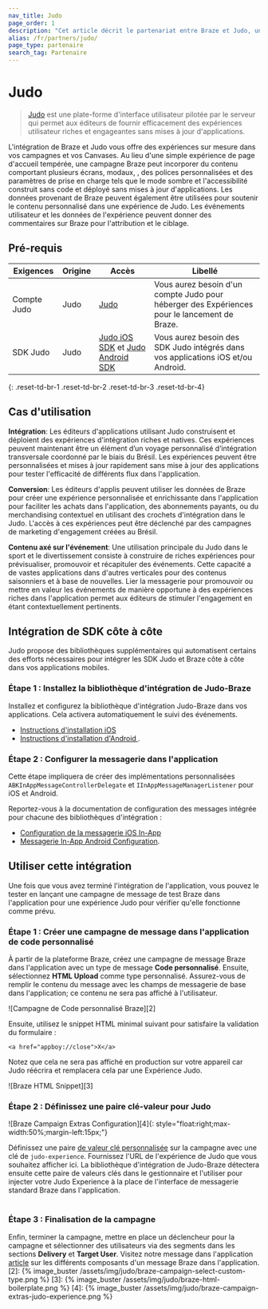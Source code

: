 ```yaml
---
nav_title: Judo
page_order: 1
description: "Cet article décrit le partenariat entre Braze et Judo, une plate-forme d'interface utilisateur sans code qui vous permet d'ajouter un contexte de localisation et un suivi à vos applications iOS et Android."
alias: /fr/partners/judo/
page_type: partenaire
search_tag: Partenaire
---
```


# Judo

> [Judo](https://judo.app) est une plate-forme d'interface utilisateur pilotée par le serveur qui permet aux éditeurs de fournir efficacement des expériences utilisateur riches et engageantes sans mises à jour d'applications.

L'intégration de Braze et Judo vous offre des expériences sur mesure dans vos campagnes et vos Canvases. Au lieu d'une simple expérience de page d'accueil tempérée, une campagne Braze peut incorporer du contenu comportant plusieurs écrans, modaux, , des polices personnalisées et des paramètres de prise en charge tels que le mode sombre et l'accessibilité construit sans code et déployé sans mises à jour d'applications. Les données provenant de Braze peuvent également être utilisées pour soutenir le contenu personnalisé dans une expérience de Judo. Les événements utilisateur et les données de l'expérience peuvent donner des commentaires sur Braze pour l'attribution et le ciblage.

## Pré-requis

| Exigences   | Origine | Accès                                                                                                               | Libellé                                                                                      |
| ----------- | ------- | ------------------------------------------------------------------------------------------------------------------- | -------------------------------------------------------------------------------------------- |
| Compte Judo | Judo    | [Judo](https://www.judo.app/)                                                                                       | Vous aurez besoin d'un compte Judo pour héberger des Expériences pour le lancement de Braze. |
| SDK Judo    | Judo    | [Judo iOS SDK](https://github.com/judoapp/judo-ios/) et [Judo Android SDK](https://github.com/judoapp/judo-android) | Vous aurez besoin des SDK Judo intégrés dans vos applications iOS et/ou Android.             |
{: .reset-td-br-1 .reset-td-br-2 .reset-td-br-3 .reset-td-br-4}

## Cas d'utilisation

**Intégration**: Les éditeurs d'applications utilisant Judo construisent et déploient des expériences d'intégration riches et natives. Ces expériences peuvent maintenant être un élément d’un voyage personnalisé d’intégration transversale coordonné par le biais du Brésil. Les expériences peuvent être personnalisées et mises à jour rapidement sans mise à jour des applications pour tester l'efficacité de différents flux dans l'application.

**Conversion**: Les éditeurs d'applis peuvent utiliser les données de Braze pour créer une expérience personnalisée et enrichissante dans l'application pour faciliter les achats dans l'application, des abonnements payants, ou du merchandising contextuel en utilisant des crochets d'intégration dans le Judo. L'accès à ces expériences peut être déclenché par des campagnes de marketing d'engagement créées au Brésil.

**Contenu axé sur l'événement**: Une utilisation principale du Judo dans le sport et le divertissement consiste à construire de riches expériences pour prévisualiser, promouvoir et récapituler des événements. Cette capacité a de vastes applications dans d'autres verticales pour des contenus saisonniers et à base de nouvelles. Lier la messagerie pour promouvoir ou mettre en valeur les événements de manière opportune à des expériences riches dans l'application permet aux éditeurs de stimuler l'engagement en étant contextuellement pertinents.

## Intégration de SDK côte à côte

Judo propose des bibliothèques supplémentaires qui automatisent certains des efforts nécessaires pour intégrer les SDK Judo et Braze côte à côte dans vos applications mobiles.

### Étape 1 : Installez la bibliothèque d'intégration de Judo-Braze

Installez et configurez la bibliothèque d'intégration Judo-Braze dans vos applications. Cela activera automatiquement le suivi des événements.

- [Instructions d'installation iOS ](https://github.com/judoapp/judo-braze-ios/wiki#installation)
- [Instructions d'installation d'Android ](https://github.com/judoapp/judo-braze-android/wiki#installation).

### Étape 2 : Configurer la messagerie dans l'application

Cette étape impliquera de créer des implémentations personnalisées `ABKInAppMessageControllerDelegate` et `IInAppMessageManagerListener` pour iOS et Android.

Reportez-vous à la documentation de configuration des messages intégrée pour chacune des bibliothèques d'intégration :

- [Configuration de la messagerie iOS In-App ](https://github.com/judoapp/judo-braze-ios/wiki#in-app-messaging-setup)
- [Messagerie In-App Android Configuration](https://github.com/judoapp/judo-braze-android/wiki#in-app-messaging-setup).

## Utiliser cette intégration

Une fois que vous avez terminé l'intégration de l'application, vous pouvez le tester en lançant une campagne de message de test Braze dans l'application pour une expérience Judo pour vérifier qu'elle fonctionne comme prévu.

### Étape 1 : Créer une campagne de message dans l'application de code personnalisé

À partir de la plateforme Braze, créez une campagne de message Braze dans l'application avec un type de message __Code personnalisé__. Ensuite, sélectionnez __HTML Upload__ comme type personnalisé. Assurez-vous de remplir le contenu du message avec les champs de messagerie de base dans l'application; ce contenu ne sera pas affiché à l'utilisateur.

!\[Campagne de Code personnalisé Braze\]\[2\]

Ensuite, utilisez le snippet HTML minimal suivant pour satisfaire la validation du formulaire :
```
<a href="appboy://close">X</a>
```

Notez que cela ne sera pas affiché en production sur votre appareil car Judo réécrira et remplacera cela par une Expérience Judo.

!\[Braze HTML Snippet\]\[3\]

### Étape 2 : Définissez une paire clé-valeur pour Judo
!\[Braze Campaign Extras Configuration\]\[4\]{: style="float:right;max-width:50%;margin-left:15px;"}

Définissez une paire [de valeur clé personnalisée]({{site.baseurl}}/user_guide/personalization_and_dynamic_content/key_value_pairs/) sur la campagne avec une clé de `judo-experience`. Fournissez l'URL de l'expérience de Judo que vous souhaitez afficher ici. La bibliothèque d'intégration de Judo-Braze détectera ensuite cette paire de valeurs clés dans le gestionnaire et l'utiliser pour injecter votre Judo Experience à la place de l'interface de messagerie standard Braze dans l'application. <br><br>
### Étape 3 : Finalisation de la campagne

Enfin, terminer la campagne, mettre en place un déclencheur pour la campagne et sélectionner des utilisateurs via des segments dans les sections __Delivery__ et __Target User__. Visitez notre message dans l'application [article]({{site.baseurl}}/user_guide/message_building_by_channel/in-app_messages/create/) sur les différents composants d'un message Braze dans l'application.
[2]: {% image_buster /assets/img/judo/braze-campaign-select-custom-type.png %} [3]: {% image_buster /assets/img/judo/braze-html-boilerplate.png %} [4]: {% image_buster /assets/img/judo/braze-campaign-extras-judo-experience.png %}